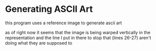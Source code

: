 # Generating ASCII Art
this program uses a reference image to generate ascii art

as of right now it seems that the image is being warped vertically in the representation and the line I put in there to stop that (lines 26-27) aren't doing what they are supposed to